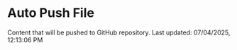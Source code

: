 # Auto Push File

Content that will be pushed to GitHub repository.
Last updated: 07/04/2025, 12:13:06 PM